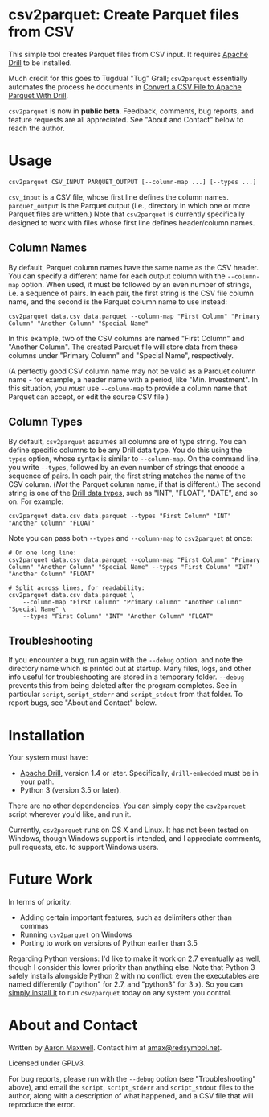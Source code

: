 # csv2parquet: Create Parquet files from CSV

This simple tool creates Parquet files from CSV input. It requires [Apache Drill](https://drill.apache.org) to be installed.

Much credit for this goes to Tugdual "Tug" Grall; `csv2parquet`
essentially automates the process he documents in [Convert a CSV File
to Apache Parquet With
Drill](http://tgrall.github.io/blog/2015/08/17/convert-csv-file-to-apache-parquet-dot-dot-dot-with-drill/).

`csv2parquet` is now in **public beta**. Feedback, comments, bug
reports, and feature requests are all appreciated. See "About and
Contact" below to reach the author.

# Usage

```csv2parquet CSV_INPUT PARQUET_OUTPUT [--column-map ...] [--types ...] ```

`csv_input` is a CSV file, whose first line defines the column names.
`parquet_output` is the Parquet output (i.e., directory in which one
or more Parquet files are written.) Note that `csv2parquet` is
currently specifically designed to work with files whose first line
defines header/column names.

## Column Names

By default, Parquet column names have the same name as the CSV header.
You can specify a different name for each output column with the
`--column-map` option.  When used, it must be followed by an even
number of strings, i.e. a sequence of pairs. In each pair, the first
string is the CSV file column name, and the second is the Parquet
column name to use instead:

```
csv2parquet data.csv data.parquet --column-map "First Column" "Primary Column" "Another Column" "Special Name"
```

In this example, two of the CSV columns are named "First Column" and
"Another Column". The created Parquet file will store data from these
columns under "Primary Column" and "Special Name", respectively.

(A perfectly good CSV column name may not be valid as a Parquet column
name - for example, a header name with a period, like
"Min. Investment". In this situation, you *must* use `--column-map`
to provide a column name that Parquet can accept, or edit the source
CSV file.)

## Column Types

By default, `csv2parquet` assumes all columns are of type string. You
can define specific columns to be any Drill data type. You do this
using the `--types` option, whose syntax is similar to
`--column-map`. On the command line, you write `--types`,
followed by an even number of strings that encode a sequence of
pairs. In each pair, the first string matches the name of the CSV
column. (*Not* the Parquet column name, if that is different.) The
second string is one of the [Drill data
types](https://drill.apache.org/docs/supported-data-types/), such as
"INT", "FLOAT", "DATE", and so on. For example:

```
csv2parquet data.csv data.parquet --types "First Column" "INT" "Another Column" "FLOAT"
```

Note you can pass both `--types` and `--column-map` to
`csv2parquet` at once:

    # On one long line:
    csv2parquet data.csv data.parquet --column-map "First Column" "Primary Column" "Another Column" "Special Name" --types "First Column" "INT" "Another Column" "FLOAT"
    
    # Split across lines, for readability:
    csv2parquet data.csv data.parquet \
        --column-map "First Column" "Primary Column" "Another Column" "Special Name" \
        --types "First Column" "INT" "Another Column" "FLOAT"


## Troubleshooting

If you encounter a bug, run again with the `--debug` option. and note
the directory name which is printed out at startup. Many files, logs,
and other info useful for troubleshooting are stored in a temporary
folder. `--debug` prevents this from being deleted after the program
completes. See in particular `script`, `script_stderr` and
`script_stdout` from that folder. To report bugs, see "About and
Contact" below.

# Installation

Your system must have:

 * [Apache Drill](https://drill.apache.org), version 1.4 or later. Specifically, `drill-embedded` must be in your path.
 * Python 3 (version 3.5 or later).

There are no other dependencies. You can simply copy the `csv2parquet` script wherever you'd like, and run it.

Currently, `csv2parquet` runs on OS X and Linux. It has not been tested
on Windows, though Windows support is intended, and I appreciate
comments, pull requests, etc. to support Windows users.

# Future Work

In terms of priority:

 * Adding certain important features, such as delimiters other than commas
 * Running `csv2parquet` on Windows
 * Porting to work on versions of Python earlier than 3.5

Regarding Python versions: I'd like to make it work on 2.7 eventually
as well, though I consider this lower priority than anything
else. Note that Python 3 safely installs alongside Python 2 with no
conflict: even the executables are named differently ("python" for
2.7, and "python3" for 3.x). So you can [simply install
it](https://www.python.org/downloads/) to run `csv2parquet` today on
any system you control.

# About and Contact

Written by [Aaron Maxwell](http://redsymbol.net). Contact him at amax@redsymbol.net.

Licensed under GPLv3.

For bug reports, please run with the `--debug` option (see
"Troubleshooting" above), and email the `script`, `script_stderr` and
`script_stdout` files to the author, along with a description of what
happened, and a CSV file that will reproduce the error.